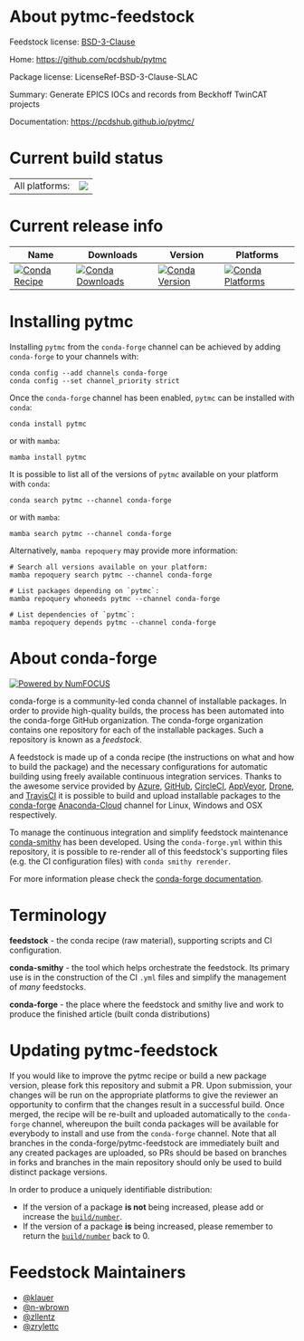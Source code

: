 About pytmc-feedstock
=====================

Feedstock license: [BSD-3-Clause](https://github.com/conda-forge/pytmc-feedstock/blob/main/LICENSE.txt)

Home: https://github.com/pcdshub/pytmc

Package license: LicenseRef-BSD-3-Clause-SLAC

Summary: Generate EPICS IOCs and records from Beckhoff TwinCAT projects

Documentation: https://pcdshub.github.io/pytmc/

Current build status
====================


<table><tr><td>All platforms:</td>
    <td>
      <a href="https://dev.azure.com/conda-forge/feedstock-builds/_build/latest?definitionId=9278&branchName=main">
        <img src="https://dev.azure.com/conda-forge/feedstock-builds/_apis/build/status/pytmc-feedstock?branchName=main">
      </a>
    </td>
  </tr>
</table>

Current release info
====================

| Name | Downloads | Version | Platforms |
| --- | --- | --- | --- |
| [![Conda Recipe](https://img.shields.io/badge/recipe-pytmc-green.svg)](https://anaconda.org/conda-forge/pytmc) | [![Conda Downloads](https://img.shields.io/conda/dn/conda-forge/pytmc.svg)](https://anaconda.org/conda-forge/pytmc) | [![Conda Version](https://img.shields.io/conda/vn/conda-forge/pytmc.svg)](https://anaconda.org/conda-forge/pytmc) | [![Conda Platforms](https://img.shields.io/conda/pn/conda-forge/pytmc.svg)](https://anaconda.org/conda-forge/pytmc) |

Installing pytmc
================

Installing `pytmc` from the `conda-forge` channel can be achieved by adding `conda-forge` to your channels with:

```
conda config --add channels conda-forge
conda config --set channel_priority strict
```

Once the `conda-forge` channel has been enabled, `pytmc` can be installed with `conda`:

```
conda install pytmc
```

or with `mamba`:

```
mamba install pytmc
```

It is possible to list all of the versions of `pytmc` available on your platform with `conda`:

```
conda search pytmc --channel conda-forge
```

or with `mamba`:

```
mamba search pytmc --channel conda-forge
```

Alternatively, `mamba repoquery` may provide more information:

```
# Search all versions available on your platform:
mamba repoquery search pytmc --channel conda-forge

# List packages depending on `pytmc`:
mamba repoquery whoneeds pytmc --channel conda-forge

# List dependencies of `pytmc`:
mamba repoquery depends pytmc --channel conda-forge
```


About conda-forge
=================

[![Powered by
NumFOCUS](https://img.shields.io/badge/powered%20by-NumFOCUS-orange.svg?style=flat&colorA=E1523D&colorB=007D8A)](https://numfocus.org)

conda-forge is a community-led conda channel of installable packages.
In order to provide high-quality builds, the process has been automated into the
conda-forge GitHub organization. The conda-forge organization contains one repository
for each of the installable packages. Such a repository is known as a *feedstock*.

A feedstock is made up of a conda recipe (the instructions on what and how to build
the package) and the necessary configurations for automatic building using freely
available continuous integration services. Thanks to the awesome service provided by
[Azure](https://azure.microsoft.com/en-us/services/devops/), [GitHub](https://github.com/),
[CircleCI](https://circleci.com/), [AppVeyor](https://www.appveyor.com/),
[Drone](https://cloud.drone.io/welcome), and [TravisCI](https://travis-ci.com/)
it is possible to build and upload installable packages to the
[conda-forge](https://anaconda.org/conda-forge) [Anaconda-Cloud](https://anaconda.org/)
channel for Linux, Windows and OSX respectively.

To manage the continuous integration and simplify feedstock maintenance
[conda-smithy](https://github.com/conda-forge/conda-smithy) has been developed.
Using the ``conda-forge.yml`` within this repository, it is possible to re-render all of
this feedstock's supporting files (e.g. the CI configuration files) with ``conda smithy rerender``.

For more information please check the [conda-forge documentation](https://conda-forge.org/docs/).

Terminology
===========

**feedstock** - the conda recipe (raw material), supporting scripts and CI configuration.

**conda-smithy** - the tool which helps orchestrate the feedstock.
                   Its primary use is in the construction of the CI ``.yml`` files
                   and simplify the management of *many* feedstocks.

**conda-forge** - the place where the feedstock and smithy live and work to
                  produce the finished article (built conda distributions)


Updating pytmc-feedstock
========================

If you would like to improve the pytmc recipe or build a new
package version, please fork this repository and submit a PR. Upon submission,
your changes will be run on the appropriate platforms to give the reviewer an
opportunity to confirm that the changes result in a successful build. Once
merged, the recipe will be re-built and uploaded automatically to the
`conda-forge` channel, whereupon the built conda packages will be available for
everybody to install and use from the `conda-forge` channel.
Note that all branches in the conda-forge/pytmc-feedstock are
immediately built and any created packages are uploaded, so PRs should be based
on branches in forks and branches in the main repository should only be used to
build distinct package versions.

In order to produce a uniquely identifiable distribution:
 * If the version of a package **is not** being increased, please add or increase
   the [``build/number``](https://docs.conda.io/projects/conda-build/en/latest/resources/define-metadata.html#build-number-and-string).
 * If the version of a package **is** being increased, please remember to return
   the [``build/number``](https://docs.conda.io/projects/conda-build/en/latest/resources/define-metadata.html#build-number-and-string)
   back to 0.

Feedstock Maintainers
=====================

* [@klauer](https://github.com/klauer/)
* [@n-wbrown](https://github.com/n-wbrown/)
* [@zllentz](https://github.com/zllentz/)
* [@zrylettc](https://github.com/zrylettc/)

